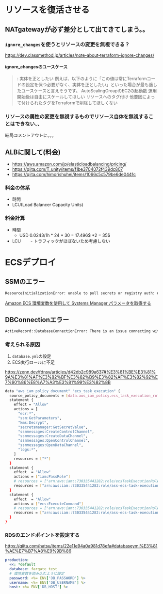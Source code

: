 # リソースを復活させる

## NATgatewayが必ず差分として出てきてしまう。。

### `ignore_changes`を使うとリソースの変更を無視できる？
https://dev.classmethod.jp/articles/note-about-terraform-ignore-changes/

#### ignore_changesのユースケース
> : 実体を正としたい
例えば、以下のように「この値は常にTerraformコードの設定を保つ必要がなく、実体を正としたい」といった場合が最も適したユースケースと言えそうです。
> AutoScalingGroupのEC2の起動数
運用開始後は自由にスケールしてほしい
リソースへのタグ付け
他要因によって付けられたタグをTerraformで削除してほしくない

### リソースの属性の変更を無視するものでリソース自体を無視することはできない、、
結局コメントアウトに。。。

## ALBに関して(料金)
- https://aws.amazon.com/jp/elasticloadbalancing/pricing/
- https://qiita.com/T_unity/items/f1be3704072f439dc807
- https://qiita.com/himorishuhei/items/1066c5c579be6de0441c

### 料金の体系
- 時間
- LCU(Load Balancer Capacity Units)

### 料金計算
- 時間
  - USD 0.0243/1h *  24 * 30 = 17.496$ *2 = 35$
- LCU
　　- トラフィックがほぼないため考慮しない

# ECSデプロイ

## SSMのエラー
```bash
ResourceInitializationError: unable to pull secrets or registry auth: unable to retrieve secrets from ssm: The task cannot pull secrets from AWS Systems Manager. There is a connection issue between the task and AWS Systems Manager Parameter Store. Check your task network configuration. RequestCanceled: request context canceled caused by: context deadline exceeded
```
[Amazon ECS 環境変数を使用して Systems Manager パラメータを取得する](https://docs.aws.amazon.com/ja_jp/AmazonECS/latest/developerguide/secrets-envvar-ssm-paramstore.html)


## DBConnectionエラー
```bash
ActiveRecord::DatabaseConnectionError: There is an issue connecting with your hostname: ass_db. (ActiveRecord::DatabaseConnectionError)
```

### 考えられる原因
1. `database.yml`の設定
2. ECS実行ロールに不足

https://zenn.dev/fdnsy/articles/d42db2c989a637#%E3%81%BE%E3%81%9A%E3%81%AF%E3%82%BF%E3%82%B9%E3%82%AF%E3%82%92%E7%90%86%E8%A7%A3%E3%81%99%E3%82%8B

```bash
data "aws_iam_policy_document" "ecs_task_execution" {
  source_policy_documents = [data.aws_iam_policy.ecs_task_execution_role_policy.policy]
  statement {
    effect = "Allow"
    actions = [
      "ecr:*",
      "ssm:GetParameters",
      "kms:Decrypt",
      "secretsmanager:GetSecretValue",
      "ssmmessages:CreateControlChannel",
      "ssmmessages:CreateDataChannel",
      "ssmmessages:OpenControlChannel",
      "ssmmessages:OpenDataChannel",
      "logs:*",
    ]
    resources = ["*"]
  }
  statement {
    effect  = "Allow"
    actions = ["iam:PassRole"]
    # resources = ["arn:aws:iam::730335441282:role/ecsTaskExecutionRole"]
    resources = ["arn:aws:iam::730335441282:role/ass-ecs-task-execution"]
  }
  statement {
    effect  = "Allow"
    actions = ["ecs:ExecuteCommand"]
    # resources = ["arn:aws:iam::730335441282:role/ecsTaskExecutionRole"]
    resources = ["arn:aws:iam::730335441282:role/ass-ecs-task-execution"]
  }
}
```
### RDSのエンドポイントを設定する
https://qiita.com/hatsu/items/22e11e94a0a981d78efa#databaseyml%E3%81%AE%E7%B7%A8%E9%9B%86
```yaml
production:
  <<: *default
  database: fargate_test
  # 環境変数を読み込むように設定
  password: <%= ENV['DB_PASSWORD'] %>
  username: <%= ENV['DB_USERNAME'] %>
  host: <%= ENV['DB_HOST'] %>
```
